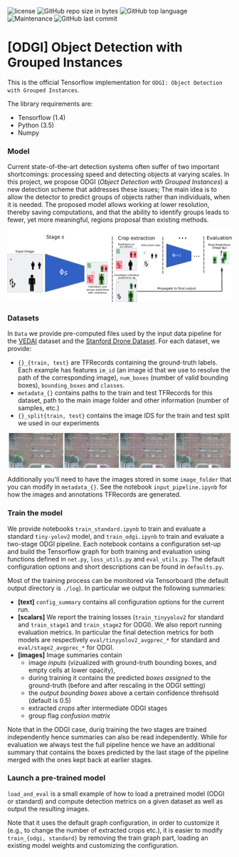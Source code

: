 ![license](https://img.shields.io/github/license/ameroyer/ODGI.svg)
![GitHub repo size in bytes](https://img.shields.io/github/repo-size/ameroyer/ODGI.svg)
![GitHub top language](https://img.shields.io/github/languages/top/ameroyer/ODGI.svg)
![Maintenance](https://img.shields.io/maintenance/yes/2018.svg)
![GitHub last commit](https://img.shields.io/github/last-commit/ameroyer/ODGI.svg)

# [ODGI] Object Detection with Grouped Instances

This is the official Tensorflow implementation for `ODGI: Object Detection with Grouped Instances`.


The library requirements are:

  * Tensorflow (1.4)
  * Python (3.5)
  * Numpy

### Model
Current state-of-the-art detection systems often suffer of two important shortcomings: processing speed and detecting objects at varying scales. In this project, we propose ODGI (*Object Detection with Grouped Instances*) a new detection scheme that addresses these issues; The main idea is to allow the detector to predict groups of objects rather than individuals, when it is needed. The proposed model allows working at lower resolution, thereby saving computations, and that the ability to identify groups leads to fewer, yet more meaningful, regions proposal than existing methods.

![ODGI overview](readme_images/model.png)

### Datasets
In ``Data`` we provide pre-computed files used by the input data pipeline for the [VEDAI](https://downloads.greyc.fr/vedai/) dataset and the [Stanford Drone Dataset](http://cvgl.stanford.edu/projects/uav_data/). For each dataset, we provide:

  * `{}_{train, test}` are TFRecords containing the ground-truth labels. Each example has features `im_id` (an image id that we use to resolve the path of the corresponding image), `num_boxes` (number of valid bounding boxes), `bounding_boxes` and `classes`.
  * `metadata_{}` contains paths to the train and test TFRecords for this dataset, path to the main image folder and other information (number of samples, etc.)
  * `{}_split{train, test}` contains the image IDS for the train and test split we used in our experiments
 
![SDD inputs](readme_images/sdd_inputs.png)
 
Additionally you'll need to have the images stored in some `image_folder` that you can modify in `metadata_{}`.
See the notebook `input_pipeline.ipynb` for how the images and annotations TFRecords are generated.

### Train the model

We provide notebooks `train_standard.ipynb` to train and evaluate  a standard `tiny-yolov2` model, and `train_odgi.ipynb` to train and evaluate a two-stage ODGI pipeline.
Each notebook contains a configuration set-up and build the Tensorflow graph for both training and evaluation using functions defined in `net.py`, `loss_utils.py` and `eval_utils.py`.
The default configuration options and short descriptions can be found in `defaults.py`.

Most of the training process can be monitored via Tensorboard (the default output directory is `./log`). In particular we output the following summaries:

  * **[text]** `config_summary` contains all configuration options for the current run.
  * **[scalars]** We report the training losses (`train_tinyyolov2` for standard and `train_stage1` and `train_stage2` for ODGI).
  We also report running evaluation metrics. In particular the final detection metrics for both models are respectively `eval/tinyyolov2_avgprec_*` for standard and `eval/stage2_avgprec_*` for ODGI.
  * **[images]** Image summaries contain 
     * image *inputs* (vizualized with ground-truth bounding boxes, and empty cells at lower opacity), 
     * during training it contains the predicted *boxes assigned* to the ground-truth (before and after rescaling in the ODGI setting)
     * the *output bounding boxes* above a certain confidence threhsold (default is 0.5)
     * extracted *crops* after intermediate ODGI stages
     * group flag *confusion matrix*
     
Note that in the ODGI case, durig training the two stages are trained independently hence summaries can also be read independently. While for evaluation we always test the full pipeline hence we have an additional summary that contains the boxes predicted by the last stage of the pipeline merged with the ones kept back at earlier stages.


### Launch a pre-trained model

`load_and_eval` is a small example of how to load a pretrained model (ODGI or standard) and compute detection metrics on a given dataset as well as output the resulting images. 

Note that it uses the default graph configuration, in order to customize it (e.g., to change the number of extracted crops etc.), it is easier to modify `train_{odgi, standard}` by removing the train graph part, loading an existing model weights and customizing the configuration.
